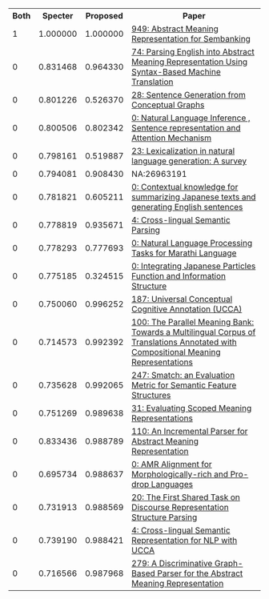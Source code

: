 <html><table><tr>
<th>Both</th>
<th>Specter</th>
<th>Proposed</th>
<th>Paper</th>
</tr>
<tr>
<td>1</td>
<td>1.000000</td>
<td>1.000000</td>
<td><a href="https://www.semanticscholar.org/paper/e72e5ee5de14fd463ab58ce830474157258e3578">949: Abstract Meaning Representation for Sembanking</a></td>
</tr>
<tr>
<td>0</td>
<td>0.831468</td>
<td>0.964330</td>
<td><a href="https://www.semanticscholar.org/paper/779cbb350c11a5b24a8a17114cff0c26fe3747e6">74: Parsing English into Abstract Meaning Representation Using Syntax-Based Machine Translation</a></td>
</tr>
<tr>
<td>0</td>
<td>0.801226</td>
<td>0.526370</td>
<td><a href="https://www.semanticscholar.org/paper/824480f50e14927d27e863f9cf9b697f5faf00b4">28: Sentence Generation from Conceptual Graphs</a></td>
</tr>
<tr>
<td>0</td>
<td>0.800506</td>
<td>0.802342</td>
<td><a href="https://www.semanticscholar.org/paper/980a08d00c6a248d646f5b5ea803874f4fb3beaf">0: Natural Language Inference , Sentence representation and Attention Mechanism</a></td>
</tr>
<tr>
<td>0</td>
<td>0.798161</td>
<td>0.519887</td>
<td><a href="https://www.semanticscholar.org/paper/e54b9a69bd6972174b225b1dc7b644c671995072">23: Lexicalization in natural language generation: A survey</a></td>
</tr>
<tr>
<td>0</td>
<td>0.794081</td>
<td>0.908430</td>
<td>NA:26963191</td>
</tr>
<tr>
<td>0</td>
<td>0.781821</td>
<td>0.605211</td>
<td><a href="https://www.semanticscholar.org/paper/69e99916379f10261df95474de73a7c44048ee89">0: Contextual knowledge for summarizing Japanese texts and generating English sentences</a></td>
</tr>
<tr>
<td>0</td>
<td>0.778819</td>
<td>0.935671</td>
<td><a href="https://www.semanticscholar.org/paper/69ced6c377aadd404893fba6ff36cc004d1e117b">4: Cross-lingual Semantic Parsing</a></td>
</tr>
<tr>
<td>0</td>
<td>0.778293</td>
<td>0.777693</td>
<td><a href="https://www.semanticscholar.org/paper/5046c792d38a36ea11c0b1eaa04c313629d8edd2">0: Natural Language Processing Tasks for Marathi Language</a></td>
</tr>
<tr>
<td>0</td>
<td>0.775185</td>
<td>0.324515</td>
<td><a href="https://www.semanticscholar.org/paper/ec78dc9a612c375d46baf51f42d49c56716334d1">0: Integrating Japanese Particles Function and Information Structure</a></td>
</tr>
<tr>
<td>0</td>
<td>0.750060</td>
<td>0.996252</td>
<td><a href="https://www.semanticscholar.org/paper/6d7645d6a64b197083cf09eefb87e6e40a91eca8">187: Universal Conceptual Cognitive Annotation (UCCA)</a></td>
</tr>
<tr>
<td>0</td>
<td>0.714573</td>
<td>0.992392</td>
<td><a href="https://www.semanticscholar.org/paper/e0529f026c21f2321e9745495a914bdcaf51704a">100: The Parallel Meaning Bank: Towards a Multilingual Corpus of Translations Annotated with Compositional Meaning Representations</a></td>
</tr>
<tr>
<td>0</td>
<td>0.735628</td>
<td>0.992065</td>
<td><a href="https://www.semanticscholar.org/paper/ebe23ed507014dc012c15dea0e1b538538cd8505">247: Smatch: an Evaluation Metric for Semantic Feature Structures</a></td>
</tr>
<tr>
<td>0</td>
<td>0.751269</td>
<td>0.989638</td>
<td><a href="https://www.semanticscholar.org/paper/14121bde3dbb85f4cf3c08e43096cacb6c1fb46f">31: Evaluating Scoped Meaning Representations</a></td>
</tr>
<tr>
<td>0</td>
<td>0.833436</td>
<td>0.988789</td>
<td><a href="https://www.semanticscholar.org/paper/b9d6104e516e9e70a393d26156c9319461797b40">110: An Incremental Parser for Abstract Meaning Representation</a></td>
</tr>
<tr>
<td>0</td>
<td>0.695734</td>
<td>0.988637</td>
<td><a href="https://www.semanticscholar.org/paper/0b5d70eff0a70d2caf67419c191ea6399c498447">0: AMR Alignment for Morphologically-rich and Pro-drop Languages</a></td>
</tr>
<tr>
<td>0</td>
<td>0.731913</td>
<td>0.988569</td>
<td><a href="https://www.semanticscholar.org/paper/1c403307594a4f1585b8ce5916f9758ede677ca7">20: The First Shared Task on Discourse Representation Structure Parsing</a></td>
</tr>
<tr>
<td>0</td>
<td>0.739190</td>
<td>0.988421</td>
<td><a href="https://www.semanticscholar.org/paper/4ddb820ad3dceeb777967d98fbae6711de5077eb">4: Cross-lingual Semantic Representation for NLP with UCCA</a></td>
</tr>
<tr>
<td>0</td>
<td>0.716566</td>
<td>0.987968</td>
<td><a href="https://www.semanticscholar.org/paper/33a9d1a702eb75da709d26c44aaeb7c2015c870b">279: A Discriminative Graph-Based Parser for the Abstract Meaning Representation</a></td>
</tr>
</table></html>
